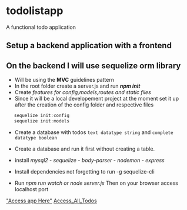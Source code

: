 # todolistapp
A functional todo application

## Setup a backend application with a frontend
## On the backend I will use sequelize orm library 
- Will be using the **MVC** guidelines pattern
- In the root folder create a server.js and run ***npm init***
- Create *features for config,models,routes and static files*
- Since it will be a local developement project at the moment set it up after the creation of the config folder and respective files
```js
   sequelize init:config 
   sequelize init:models
```

* Create a database with todos `text datatype string` and `complete datatype boolean`

- Create a database and run it first without creating a table.

- install
*mysql2* -
*sequelize* -
*body-parser* -
*nodemon* - *express*
- Install dependencies not forgetting to run -g sequelize-cli
- Run *npm run watch or node server.js* Then on your browser access localhost port

["Access app Here"](https://localhost:8080)
[Access_All_Todos](https://localhost:8080/api/todos)
